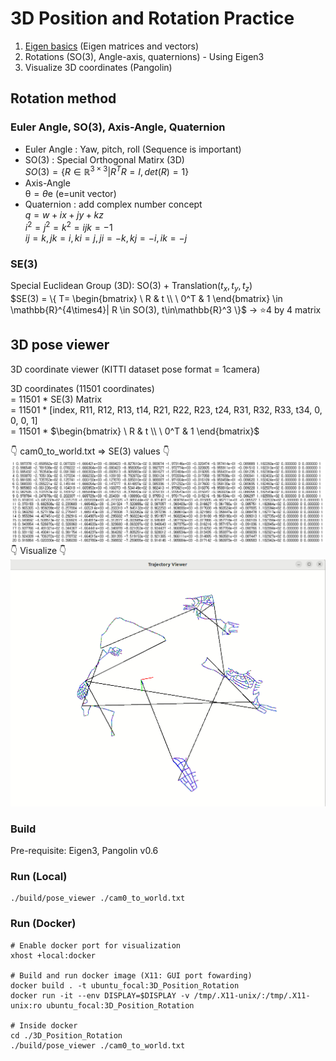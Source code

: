 # 3D Position and Rotation Practice 
1. [Eigen basics](https://eigen.tuxfamily.org/dox/) (Eigen matrices and vectors)
2. Rotations (SO(3), Angle-axis, quaternions) - Using Eigen3
3. Visualize 3D coordinates (Pangolin)


## Rotation method
### Euler Angle, SO(3), Axis-Angle, Quaternion
- Euler Angle : Yaw, pitch, roll (Sequence is important)  
- SO(3) : Special Orthogonal Matirx (3D)  
$SO(3) = \{ R \in \mathbb{R}^{3\times3} | R^TR=I, det(R)=1\}$  
- Axis-Angle  
$\mathbb{\theta} = \theta\mathrm{e}$ ($\mathrm{e}$=unit vector)
- Quaternion : add complex number concept  
$q = w +ix+ jy + kz$  
$i^2=j^2=k^2=ijk=-1$  
$ij=k, jk=i, ki=j, ji=-k, kj=-i, ik=-j$  

### SE(3)
Special Euclidean Group (3D): SO(3) + Translation($t_x, t_y, t_z$)  
$SE(3) = \{ T=
\begin{bmatrix}
\ R & t \\
\ 0^T & 1
\end{bmatrix}
\in \mathbb{R}^{4\times4}| R \in SO(3), t\in\mathbb{R}^3
\}$  -> ⭐4 by 4 matrix  

## 3D pose viewer
3D coordinate viewer (KITTI dataset pose format = 1camera)

3D coordinates (11501 coordinates)  
= 11501 * SE(3) Matrix  
= 11501 * [index, R11, R12, R13, t14, R21, R22, R23, t24, R31, R32, R33, t34, 0, 0, 0, 1]  
= 11501 * $\begin{bmatrix}
\ R & t \\
\ 0^T & 1
\end{bmatrix}$

👇 cam0_to_world.txt => SE(3) values 👇
![](./img/cam0_data.png)
👇 Visualize 👇
![](./img/3d_pose_viewer.gif)


### Build 
Pre-requisite: Eigen3, Pangolin v0.6

### Run (Local)

```
./build/pose_viewer ./cam0_to_world.txt
```


### Run (Docker)

```
# Enable docker port for visualization
xhost +local:docker

# Build and run docker image (X11: GUI port fowarding)
docker build . -t ubuntu_focal:3D_Position_Rotation
docker run -it --env DISPLAY=$DISPLAY -v /tmp/.X11-unix/:/tmp/.X11-unix:ro ubuntu_focal:3D_Position_Rotation

# Inside docker
cd ./3D_Position_Rotation
./build/pose_viewer ./cam0_to_world.txt
```

